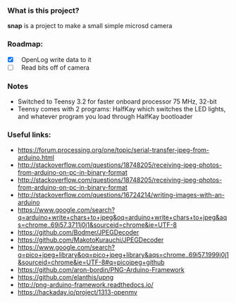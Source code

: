 ### What is this project?
**snap** is a project to make a small simple microsd camera

### Roadmap:
- [X] &nbsp; OpenLog write data to it
- [ ] &nbsp; Read bits off of camera

### Notes

- Switched to Teensy 3.2 for faster onboard processor 75 MHz, 32-bit
- Teensy comes with 2 programs: HalfKay which switches the LED lights, and  whatever program you load through HalfKay bootloader

### Useful links:
- https://forum.processing.org/one/topic/serial-transfer-jpeg-from-arduino.html
- http://stackoverflow.com/questions/18748205/receiving-jpeg-photos-from-arduino-on-pc-in-binary-format
- http://stackoverflow.com/questions/18748205/receiving-jpeg-photos-from-arduino-on-pc-in-binary-format
- http://stackoverflow.com/questions/16724214/writing-images-with-an-arduino
- https://www.google.com/search?q=arduino+write+chars+to+jpeg&oq=arduino+write+chars+to+jpeg&aqs=chrome..69i57.3711j0j1&sourceid=chrome&ie=UTF-8
- https://github.com/Bodmer/JPEGDecoder
- https://github.com/MakotoKurauchi/JPEGDecoder
- https://www.google.com/search?q=pico+jpeg+library&oq=pico+jpeg+library&aqs=chrome..69i57.1999j0j1&sourceid=chrome&ie=UTF-8#q=picojpeg+github
- https://github.com/aron-bordin/PNG-Arduino-Framework
- https://github.com/elanthis/upng
- http://png-arduino-framework.readthedocs.io/
- https://hackaday.io/project/1313-openmv